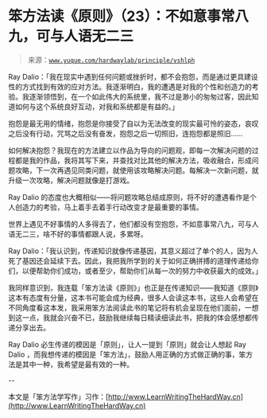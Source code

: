 # 笨方法读《原则》（23）：不如意事常八九，可与人语无二三

> 来源：[`www.yuque.com/hardwaylab/principle/vshlph`](https://www.yuque.com/hardwaylab/principle/vshlph)



Ray Dalio：「我在现实中遇到任何问题或挫折时，都不会抱怨，而是通过更具建设性的方式找到有效的应对方法。我逐渐明白，我的遭遇是对我的个性和创造力的考验。我逐渐领悟到，在一个如此伟大的系统里，我不过是渺小的匆匆过客，因此知道如何与这个系统良好互动，对我和系统都是有益的。」 

抱怨是最无用的情绪，抱怨是你接受了自以为无法改变的现实最可怜的姿态，哀叹之后没有行动，咒骂之后没有奋发，抱怨之后一切照旧，连抱怨都是照旧…… 

如何解决抱怨？我现在的方法建立以作品为导向的问题观，即每一次解决问题的过程都是我的作品，我将其写下来，并查找对比其他的解决方法，吸收融合，形成问题攻略，下一次再遇见同类问题，就使用该攻略解决问题。每解决一次新问题，就升级一次攻略，解决问题就像是打游戏。 

Ray Dalio 的态度也大概相似——将问题攻略总结成原则，将不好的遭遇看作是个人创造力的考验，马上着手去着手行动改变才是最重要的事情。 

世界上遇见不好事情的人多得去了，他们都没有空抱怨，不如意事常八九，可与人语无二三，啥不好的事情都跟人说，多累呀。 

Ray Dalio：「我认识到，传递知识就像传递基因，其意义超过了单个的人，因为人死了基因还会延续下去。因此，我把我所学到的关于如何正确拼搏的道理传递给你们，以便帮助你们成功，或者至少，帮助你们从每一次的努力中收获最大的成效。」 

我同样意识到，我连载「笨方法读《原则》」也正是在传递知识——我知道《原则》这本有态度有分量，这本书可能会成为经典，很多人会读这本书，这些人会希望在不同角度看这本发，我采用笨方法阅读此书的笔记将有机会呈现在他们面前，一想到这一点，我就会兴奋不已，鼓励我继续每日精读细读此书，把我的体会感想都传递分享出去。 

Ray Dalio 必生传递的模因是「原则」，让人一提到「原则」就会让人想起 Ray Dalio ，而我想传递的模因是「笨方法」，鼓励人用正确的方式做正确的事，笨方法是其中一种，我希望是最有效的一种。 

-- 

本文是「笨方法学写作」习作：[http://www.LearnWritingTheHardWay.cn](http://www.LearnWritingTheHardWay.cn)